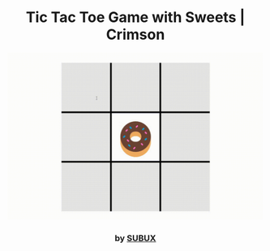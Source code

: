 <div align="center">

# Tic Tac Toe Game with Sweets | Crimson

<img src="admin/base.gif">

### by <a href="https://github.com/python019">SUBUX</a>

</div>